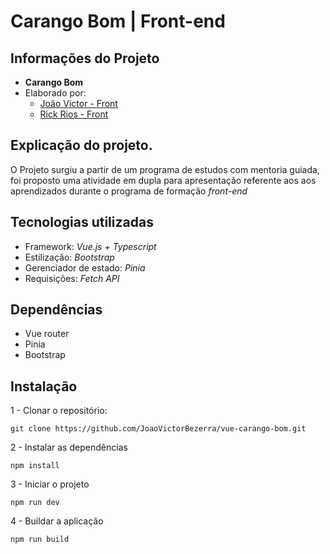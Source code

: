 Carango Bom | Front-end
===
## Informações do Projeto
- **Carango Bom**
- Elaborado por:  
  - [João Victor - Front](mailto:joao.silva@onebox.one)
  - [Rick Rios - Front](mailto:rick.rios@onebox.one)
## Explicação do projeto.
O Projeto surgiu a partir de um programa de estudos com mentoria guiada, foi proposto uma atividade em dupla para apresentação referente aos aos aprendizados durante o programa de formação _front-end_
## Tecnologias utilizadas
- Framework: _Vue.js + Typescript_
- Estilização: _Bootstrap_
- Gerenciador de estado: _Pinia_
- Requisições: _Fetch API_

## Dependências
- Vue router
- Pinia
- Bootstrap

## Instalação
1 - Clonar o repositório:
  ```
  git clone https://github.com/JoaoVictorBezerra/vue-carango-bom.git
  ```

2 - Instalar as dependências
 ```
 npm install
 ```

3 - Iniciar o projeto
 ```
 npm run dev
 ```

4 - Buildar a aplicação
 ```
 npm run build
 ```